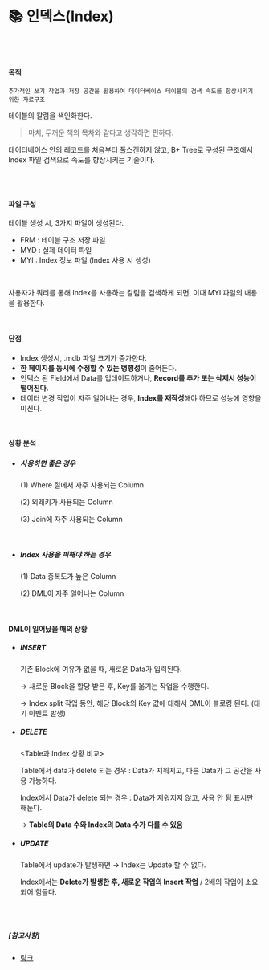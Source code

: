 # 📚 인덱스(Index)

<br>

<br>

#### 목적

```
추가적인 쓰기 작업과 저장 공간을 활용하여 데이터베이스 테이블의 검색 속도를 향상시키기 위한 자료구조
```

테이블의 칼럼을 색인화한다.

> 마치, 두꺼운 책의 목차와 같다고 생각하면 편하다.

데이터베이스 안의 레코드를 처음부터 풀스캔하지 않고, B+ Tree로 구성된 구조에서 Index 파일 검색으로 속도를 향상시키는 기술이다.

<br>

<br>

#### 파일 구성

테이블 생성 시, 3가지 파일이 생성된다.

- FRM : 테이블 구조 저장 파일
- MYD : 실제 데이터 파일
- MYI : Index 정보 파일 (Index 사용 시 생성)

<br>

사용자가 쿼리를 통해 Index를 사용하는 칼럼을 검색하게 되면, 이때 MYI 파일의 내용을 활용한다.

<BR>

#### 단점

- Index 생성시, .mdb 파일 크기가 증가한다.
- **한 페이지를 동시에 수정할 수 있는 병행성**이 줄어든다.
- 인덱스 된 Field에서 Data를 업데이트하거나, **Record를 추가 또는 삭제시 성능이 떨어진다.**
- 데이터 변경 작업이 자주 일어나는 경우, **Index를 재작성**해야 하므로 성능에 영향을 미친다.

<br>

#### 상황 분석

- ##### 사용하면 좋은 경우

  (1) Where 절에서 자주 사용되는 Column

  (2) 외래키가 사용되는 Column

  (3) Join에 자주 사용되는 Column

  <br>

- ##### Index 사용을 피해야 하는 경우

  (1) Data 중복도가 높은 Column

  (2) DML이 자주 일어나는 Column

<br>

#### DML이 일어났을 때의 상황

- ##### INSERT

  기존 Block에 여유가 없을 때, 새로운 Data가 입력된다.

  → 새로운 Block을 할당 받은 후, Key를 옮기는 작업을 수행한다.

  → Index split 작업 동안, 해당 Block의 Key 값에 대해서 DML이 블로킹 된다. (대기 이벤트 발생)

- ##### DELETE

  <Table과 Index 상황 비교>

  Table에서 data가 delete 되는 경우 : Data가 지워지고, 다른 Data가 그 공간을 사용 가능하다.

  Index에서 Data가 delete 되는 경우 : Data가 지워지지 않고, 사용 안 됨 표시만 해둔다.

  → **Table의 Data 수와 Index의 Data 수가 다를 수 있음**

- ##### UPDATE

  Table에서 update가 발생하면 → Index는 Update 할 수 없다.

  Index에서는 **Delete가 발생한 후, 새로운 작업의 Insert 작업** / 2배의 작업이 소요되어 힘들다.

<br>

<br>

##### [참고사항]

- [링크](https://lalwr.blogspot.com/2016/02/db-index.html)
